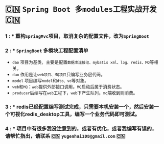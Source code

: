 # :cn: `Spring Boot 多modules工程实战开发` :cn: <br>

### 1 : * 重构`SpringMvc`项目，取消复杂的配置文件，改为`SpringBoot` <br>
### 2 : * `SpringBoot` 多模块工程配置清单 <br>
  * `dao` 项目为基类，主要是配置`数据库连接池、mybatis xml、log、redis、MQ`等相关。<br>
  * `dao` 作用是让`web项目、MQ项目`只编写业务层代码。<br>
  * `model` 项目编写`model`和`dto、vo`等对象。<br>
  * `web`和`MQ`：`web`提供外部接口调用，`MQ`启动后属于消费状态。<br>
  * `producer`后续写在`web`工程下，`web`下产生队列，`mq`端收到则消费。<br>
  
### 3 : * redis已经配置编写测试完成，只需要本机安装一个，然后安装一个可视化redis_desktop工具，编写一个业务代码即可测试。<br>
### 4 : * 项目中有很多我没注意到的，或者有优化，或者我编写有误的，请帮忙指出，请联系 :cn: `yugenhai108@gmail.com` :cn:
